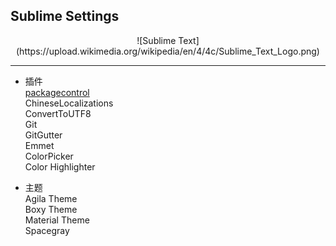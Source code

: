 ## Sublime Settings  

<div align=center>
![Sublime Text](https://upload.wikimedia.org/wikipedia/en/4/4c/Sublime_Text_Logo.png)
</div>
 
***
* 插件  
[packagecontrol](https://packagecontrol.io/)  
ChineseLocalizations  
ConvertToUTF8  
Git  
GitGutter  
Emmet  
ColorPicker  
Color Highlighter  

* 主题  
Agila Theme  
Boxy Theme  
Material Theme  
Spacegray  